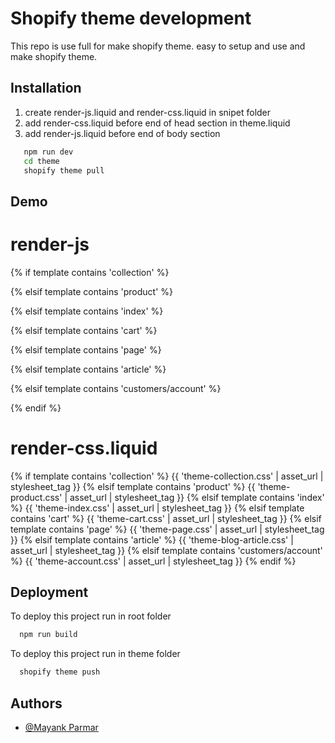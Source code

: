 
# Shopify theme development

This repo is use full for make shopify theme. easy to setup and use and make shopify theme.


## Installation

1. create render-js.liquid and render-css.liquid in snipet folder
2. add render-css.liquid before end of  head section in theme.liquid
3. add render-js.liquid before end of body section

```bash
   npm run dev 
   cd theme
   shopify theme pull
```
    
## Demo

# render-js
{% if template contains 'collection' %}
  <script src="{{ 'theme-collection.js' | asset_url }}" defer="defer"></script>
{% elsif template contains 'product' %}
  <script src="{{ 'theme-product.js' | asset_url }}" defer="defer"></script>
{% elsif template contains 'index' %}
  <script src="{{ 'theme-index.js' | asset_url }}" defer="defer"></script>
{% elsif template contains 'cart' %}
  <script src="{{ 'theme-cart.js' | asset_url }}" defer="defer"></script>
{% elsif template contains 'page' %}
  <script src="{{ 'theme-page.js' | asset_url }}" defer="defer"></script>
{% elsif template contains 'article' %}
  <script src="{{ 'theme-blog-article.js' | asset_url }}" defer="defer"></script>
{% elsif template contains 'customers/account' %}
  <script src="{{ 'theme-account.js' | asset_url }}" defer="defer"></script>
{% endif %}

# render-css.liquid
{% if template contains 'collection' %}
  {{ 'theme-collection.css' | asset_url | stylesheet_tag }}
{% elsif template contains 'product' %}
  {{ 'theme-product.css' | asset_url | stylesheet_tag }}
{% elsif template contains 'index' %}
  {{ 'theme-index.css' | asset_url | stylesheet_tag }}
{% elsif template contains 'cart' %}
  {{ 'theme-cart.css' | asset_url | stylesheet_tag }}
{% elsif template contains 'page' %}
  {{ 'theme-page.css' | asset_url | stylesheet_tag }}
{% elsif template contains 'article' %}
  {{ 'theme-blog-article.css' | asset_url | stylesheet_tag }}
{% elsif template contains 'customers/account' %}
  {{ 'theme-account.css' | asset_url | stylesheet_tag }}
{% endif %}


## Deployment

To deploy this project run in root folder

```bash
  npm run build 
```

To deploy this project run in theme folder

```bash
  shopify theme push
```

## Authors

- [@Mayank Parmar](https://github.com/Mayank23599Parmar)

